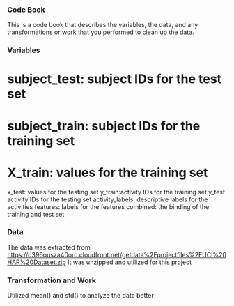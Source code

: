 ### Code Book
This is a code book that describes the variables, the data, and any transformations or work that you performed to clean up the data.

### Variables
# subject_test: subject IDs for the test set
# subject_train: subject IDs for the training set
# X_train: values for the training set
x_test: values for the testing set
y_train:activity IDs for the training set
y_test activity IDs for the testing set
activity_labels: descriptive labels for the activities
features: labels for the features 
combined: the binding of the training and test set

### Data
The data was extracted from https://d396qusza40orc.cloudfront.net/getdata%2Fprojectfiles%2FUCI%20HAR%20Dataset.zip
It was unzipped and utilized for this project

### Transformation and Work
Utilized mean() and std() to analyze the data better
